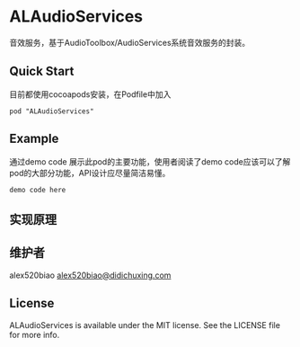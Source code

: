 # ALAudioServices

音效服务，基于AudioToolbox/AudioServices系统音效服务的封装。


## Quick Start

目前都使用cocoapods安装，在Podfile中加入

```
pod "ALAudioServices" 
```

## Example
通过demo code 展示此pod的主要功能，使用者阅读了demo code应该可以了解pod的大部分功能，API设计应尽量简洁易懂。

``` 
demo code here
```

## 实现原理


## 维护者

alex520biao <alex520biao@didichuxing.com>

## License

ALAudioServices is available under the MIT license. See the LICENSE file for more info.
